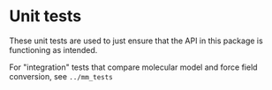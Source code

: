 # Unit tests
These unit tests are used to just ensure that the API in this package 
is functioning as intended.

For "integration" tests that compare molecular model and
force field conversion, see `../mm_tests`
